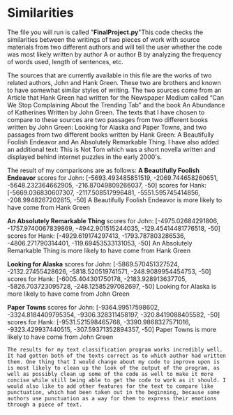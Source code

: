 # Similarities
The file you will run is called "**FinalProject.py**"This code checks the similarities between the writings of two pieces of work with source materials from two different authors and will tell the user whether the code was most likely written by author A or author B by analyzing the frequency of words used, length of sentences, etc.

The sources that are currently available in this file are the works of two related authors, John and Hank Green. These two are brothers and known to have somewhat similar styles of writing. The two sources come from an Article that Hank Green had written for the Newspaper Medium called “Can We Stop Complaining About the Trending Tab” and the book An Abundance of Katherines Written by John Green. The texts that I have chosen to compare to these sources are two passages from two different books written by John Green: Looking for Alaska and Paper Towns, and two passages from two different books written by Hank Green: A Beautifully Foolish Endeavor and An Absolutely Remarkable Thing. I have also added an additional text: This is Not Tom which was a short novella written and displayed behind internet puzzles in the early 2000's. 

The result of my comparisons are as follows:
**A Beautifully Foolish Endeavor**
scores for John: [-5693.493485851519, -2069.744658260651, -5648.232364662905, -216.87049809266037, -50]
scores for Hank: [-5669.036830607307, -2117.508517996481, -5551.595745414856, -208.9948267202615, -50]
A Beautifully Foolish Endeavor is more likely to have come from Hank Green

**An Absolutely Remarkable Thing**
scores for John: [-4975.02684291806, -1757.9740067839869, -4942.901515244035, -129.45414481776518, -50]
scores for Hank: [-4929.619174297413, -1793.787803286536, -4806.271790314401, -119.69453533131053, -50]
An Absolutely Remarkable Thing is more likely to have come from Hank Green

**Looking for Alaska**
scores for John: [-5869.570451327524, -2132.27455428626, -5818.520519741571, -248.9089954454753, -50]
scores for Hank: [-6005.404301750178, -2183.928913637705, -5826.703723095728, -248.12585297082697, -50]
Looking for Alaska is more likely to have come from John Green

**Paper Towns**
scores for John: [-9364.99517598602, -3324.8184409795354, -9306.328311458197, -320.8419088405582, -50]
scores for Hank: [-9531.521598465768, -3390.9868327571016, -9323.429937440515, -307.59371352894357, -50]
Paper Towns is more likely to have come from John Green

	The results for my text classification program works incredibly well. It had gotten both of the texts correct as to which author had written them. One thing that I would change about my code to improve upon is is most likely to clean up the look of the output of the program, as well as possibly clean up some of the code as well to make it more concise while still being able to get the code to work as it should. I would also like to add other features for the text to compare like punctuation, which had been taken out in the beginning, because some authors use punctuation as a way for them to express their emotions through a piece of text. 
